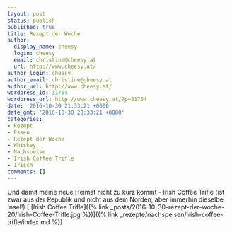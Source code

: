 ```yaml
---
layout: post
status: publish
published: true
title: Rezept der Woche
author:
  display_name: cheesy
  login: cheesy
  email: christine@cheesy.at
  url: http://www.cheesy.at/
author_login: cheesy
author_email: christine@cheesy.at
author_url: http://www.cheesy.at/
wordpress_id: 31764
wordpress_url: http://www.cheesy.at/?p=31764
date: '2016-10-30 21:33:21 +0000'
date_gmt: '2016-10-30 20:33:21 +0000'
categories:
- Rezept
- Essen
- Rezept der Woche
- Whiskey
- Nachspeise
- Irish Coffee Trifle
- Irisch
comments: []
---
```

Und damit meine neue Heimat nicht zu kurz kommt - Irish Coffee Trifle (ist zwar aus der Republik und nicht aus dem Norden, aber immerhin dieselbe Insel!)
[![Irish Coffee Trifle]({% link _posts/2016-10-30-rezept-der-woche-20/Irish-Coffee-Trifle.jpg %})]({% link _rezepte/nachspeisen/irish-coffee-trifle/index.md %})
